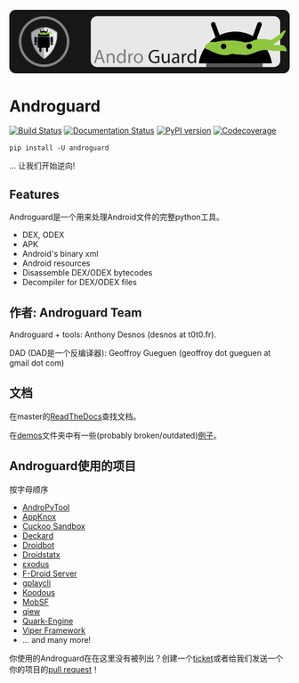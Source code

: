 ![banner](https://raw.githubusercontent.com/androguard/androguard/master/assets/CI/banner.png)

# Androguard

[![Build Status](https://travis-ci.org/androguard/androguard.svg?branch=master)](https://travis-ci.org/androguard/androguard)
[![Documentation Status](https://readthedocs.org/projects/androguard/badge/?version=latest)](http://androguard.readthedocs.io/en/latest/?badge=latest)
[![PyPI version](https://badge.fury.io/py/androguard.svg)](https://badge.fury.io/py/androguard)
[![Codecoverage](https://codecov.io/gh/androguard/androguard/branch/master/graph/badge.svg)](https://codecov.io/gh/androguard/androguard/)

```
pip install -U androguard
```
... 让我们开始逆向!

## Features

Androguard是一个用来处理Android文件的完整python工具。

* DEX, ODEX
* APK
* Android's binary xml
* Android resources
* Disassemble DEX/ODEX bytecodes
* Decompiler for DEX/ODEX files

## 作者: Androguard Team

Androguard + tools: Anthony Desnos (desnos at t0t0.fr).

DAD (DAD是一个反编译器): Geoffroy Gueguen (geoffroy dot gueguen at gmail dot com)

## 文档

在master的[ReadTheDocs](http://androguard.readthedocs.io/en/latest/)查找文档。 

在[demos](https://github.com/androguard/androguard/tree/master/demos)文件夹中有一些(probably broken/outdated)[例子](https://github.com/androguard/androguard/tree/master/examples)。

## Androguard使用的项目
按字母顺序
* [AndroPyTool](https://github.com/alexMyG/AndroPyTool)
* [AppKnox](http://appknox.com)
* [Cuckoo Sandbox](https://cuckoosandbox.org)
* [Deckard](https://github.com/hrkfdn/deckard)
* [Droidbot](https://github.com/honeynet/droidbot)
* [Droidstatx](https://github.com/integrity-sa/droidstatx)
* [εxodus](https://github.com/Exodus-Privacy/exodus)
* [F-Droid Server](https://gitlab.com/fdroid/fdroidserver)
* [gplaycli](https://github.com/matlink/gplaycli)
* [Koodous](https://koodous.com)
* [MobSF](https://github.com/MobSF/Mobile-Security-Framework-MobSF)
* [qiew](https://github.com/mtivadar/qiew)
* [Quark-Engine](https://github.com/quark-engine/quark-engine)
* [Viper Framework](https://github.com/viper-framework/viper)
* ... and many more!

你使用的Androguard在在这里没有被列出？创建一个[ticket](https://github.com/androguard/androguard/issues)或者给我们发送一个你的项目的[pull request](https://github.com/androguard/androguard/pulls)！
